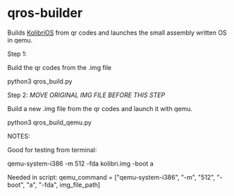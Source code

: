 # qros-builder
Builds [KolibriOS](https://github.com/KolibriOS/kolibrios) from qr codes and launches the small assembly written OS in qemu.

Step 1:

Build the qr codes from the .img file

python3 qros_build.py

Step 2: *MOVE ORIGINAL IMG FILE BEFORE THIS STEP*

Build a new .img file from the qr codes and launch it with qemu.

python3 qros_build_qemu.py


NOTES:

Good for testing from terminal:

qemu-system-i386 -m 512 -fda kolibri.img -boot a

Needed in script:
qemu_command = ["qemu-system-i386", "-m", "512", "-boot", "a", "-fda", img_file_path]
